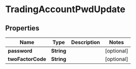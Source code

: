 # TradingAccountPwdUpdate

## Properties
Name | Type | Description | Notes
------------ | ------------- | ------------- | -------------
**password** | **String** |  |  [optional]
**twoFactorCode** | **String** |  |  [optional]
